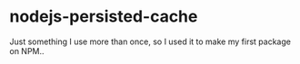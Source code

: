 # nodejs-persisted-cache

Just something I use more than once, so I used it to make my first package on NPM.. 
